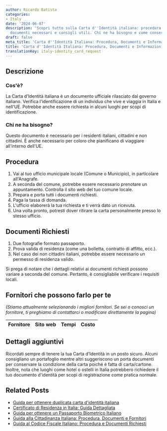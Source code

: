 ```yaml
---
author: Ricardo Batista
categories:
- Italy
date: '2024-06-07'
description: 'Scopri tutto sulla Carta d''Identità italiana: procedura per ottenerla,
  documenti necessari e consigli utili. Chi ne ha bisogno e come conservarla in sicurezza.'
draft: false
meta_title: 'Carta d''Identità Italiana: Procedura, Documenti e Informazioni Utili'
title: 'Carta d''Identità Italiana: Procedura, Documenti e Informazioni Utili'
translationKey: italy-identity_card_request
---
```



## Descrizione
### Cos'è?
La Carta d'Identità italiana è un documento ufficiale rilasciato dal governo italiano. Verifica l'identificazione di un individuo che vive e viaggia in Italia e nell'UE. Potrebbe anche essere richiesta in alcuni luoghi per scopi di identificazione.

### Chi ne ha bisogno?
Questo documento è necessario per i residenti italiani, cittadini e non cittadini. È anche necessario per coloro che pianificano di viaggiare all'interno dell'UE.

## Procedura
1. Vai al tuo ufficio municipale locale (Comune o Municipio), in particolare all'Anagrafe.
2. A seconda del comune, potrebbe essere necessario prenotare un appuntamento. Controlla il sito web del tuo comune locale.
3. Prepara e porta tutti i documenti richiesti.
4. Paga la tassa di domanda.
5. L'ufficio elaborerà la tua richiesta e ti verrà dato un ricevuta.
6. Una volta pronto, potresti dover ritirare la carta personalmente presso lo stesso ufficio.

## Documenti Richiesti
1. Due fotografie formato passaporto.
2. Prova valida di residenza (come una bolletta, contratto di affitto, ecc.).
3. Nel caso dei non cittadini italiani, potrebbe essere necessario un permesso di residenza valido.

Si prega di notare che i dettagli relativi ai documenti richiesti possono variare a seconda del comune. Pertanto, è consigliabile verificare i requisiti locali.

## Fornitori che possono farlo per te
_(Stiamo attualmente selezionando i migliori fornitori. Se sei o conosci un fornitore, ti preghiamo di contattarci o modificare direttamente la pagina)_

| Fornitore       |     Sito web    |     Tempi        |       Costo      |
| --------------- | --------------- |  :-------------: | :-------------: |

## Dettagli aggiuntivi
Ricordati sempre di tenere la tua Carta d'Identità in un posto sicuro. Alcuni consigliano un portafoglio mentre altri suggeriscono un porta documenti per conservare la condizione della carta poiché è fatta di carta/cartone. Inoltre, nota che luoghi come hotel o ostelli in Italia potrebbero richiedere il tuo documento d'identità per scopi di registrazione come pratica normale.


## Related Posts

- [Guida per ottenere duplicata carta d'identità italiana](https://tramitit.com/it/guides/italy/richiesta_duplicato_carta_didentita/)
- [Certificato di Residenza in Italia: Guida Dettagliata](https://tramitit.com/it/guides/italy/richiesta_certificato_di_residenza/)
- [Guida per ottenere un Passaporto Biometrico Italiano](https://tramitit.com/it/guides/italy/rilascio_del_passaporto/)
- [Guida alla Cittadinanza Italiana: Procedura, Documenti e Fornitori](https://tramitit.com/it/guides/italy/richiesta_di_cittadinanza_italiana/)
- [Guida al Codice Fiscale Italiano: Procedura e Documenti Richiesti](https://tramitit.com/it/guides/italy/richiesta_del_codice_fiscale/)